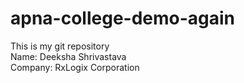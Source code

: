 # apna-college-demo-again
This is my git repository
<br>
Name: Deeksha Shrivastava
<br>
Company: RxLogix Corporation
